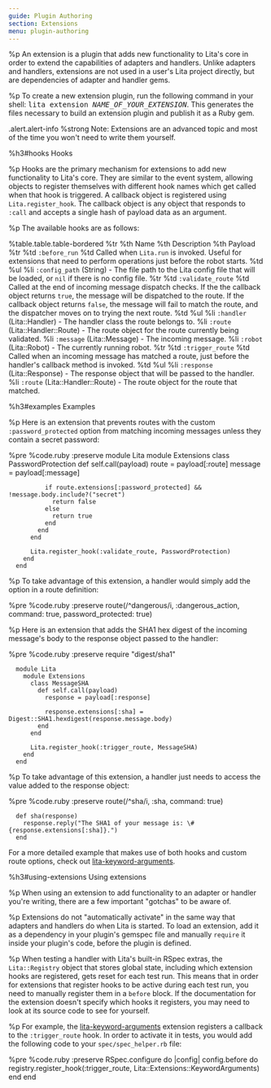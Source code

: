 ```yaml
---
guide: Plugin Authoring
section: Extensions
menu: plugin-authoring
---
```


%p An extension is a plugin that adds new functionality to Lita's core in order to extend the capabilities of adapters and handlers. Unlike adapters and handlers, extensions are not used in a user's Lita project directly, but are dependencies of adapter and handler gems.

%p To create a new extension plugin, run the following command in your shell: <kbd>lita extension <var>NAME_OF_YOUR_EXTENSION</var></kbd>. This generates the files necessary to build an extension plugin and publish it as a Ruby gem.

.alert.alert-info
  %strong Note:
  Extensions are an advanced topic and most of the time you won't need to write them yourself.

%h3#hooks Hooks

%p Hooks are the primary mechanism for extensions to add new functionality to Lita's core. They are similar to the event system, allowing objects to register themselves with different hook names which get called when that hook is triggered. A callback object is registered using <code>Lita.register_hook</code>. The callback object is any object that responds to <code>:call</code> and accepts a single hash of payload data as an argument.

%p The available hooks are as follows:

%table.table.table-bordered
  %tr
    %th Name
    %th Description
    %th Payload
  %tr
    %td <code>:before_run</code>
    %td Called when <code>Lita.run</code> is invoked. Useful for extensions that need to perform operations just before the robot starts.
    %td
      %ul
        %li <code>:config_path</code> (String) - The file path to the Lita config file that will be loaded, or <code>nil</code> if there is no config file.
  %tr
    %td <code>:validate_route</code>
    %td Called at the end of incoming message dispatch checks. If the the callback object returns <code>true</code>, the message will be dispatched to the route. If the callback object returns <code>false</code>, the message will fail to match the route, and the dispatcher moves on to trying the next route.
    %td
      %ul
        %li <code>:handler</code> (Lita::Handler) - The handler class the route belongs to.
        %li <code>:route</code> (Lita::Handler::Route) - The route object for the route currently being validated.
        %li <code>:message</code> (Lita::Message) - The incoming message.
        %li <code>:robot</code> (Lita::Robot) - The currently running robot.
  %tr
    %td <code>:trigger_route</code>
    %td Called when an incoming message has matched a route, just before the handler's callback method is invoked.
    %td
      %ul
        %li <code>:response</code> (Lita::Response) - The response object that will be passed to the handler.
        %li <code>:route</code> (Lita::Handler::Route) - The route object for the route that matched.

%h3#examples Examples

%p Here is an extension that prevents routes with the custom <code>:password_protected</code> option from matching incoming messages unless they contain a secret password:

%pre
  %code.ruby
    :preserve
      module Lita
        module Extensions
          class PasswordProtection
            def self.call(payload)
              route = payload[:route]
              message = payload[:message]

              if route.extensions[:password_protected] && !message.body.include?("secret")
                return false
              else
                return true
              end
            end
          end

          Lita.register_hook(:validate_route, PasswordProtection)
        end
      end

%p To take advantage of this extension, a handler would simply add the option in a route definition:

%pre
  %code.ruby
    :preserve
      route(/^dangerous/i, :dangerous_action, command: true, password_protected: true)

%p Here is an extension that adds the SHA1 hex digest of the incoming message's body to the response object passed to the handler:

%pre
  %code.ruby
    :preserve
      require "digest/sha1"

      module Lita
        module Extensions
          class MessageSHA
            def self.call(payload)
              response = payload[:response]

              response.extensions[:sha] = Digest::SHA1.hexdigest(response.message.body)
            end
          end

          Lita.register_hook(:trigger_route, MessageSHA)
        end
      end

%p To take advantage of this extension, a handler just needs to access the value added to the response object:

%pre
  %code.ruby
    :preserve
      route(/^sha/i, :sha, command: true)

      def sha(response)
        response.reply("The SHA1 of your message is: \#{response.extensions[:sha]}.")
      end

For a more detailed example that makes use of both hooks and custom route options, check out <a href="https://github.com/jimmycuadra/lita-keyword-arguments">lita-keyword-arguments</a>.

%h3#using-extensions Using extensions

%p When using an extension to add functionality to an adapter or handler you're writing, there are a few important "gotchas" to be aware of.

%p Extensions do not "automatically activate" in the same way that adapters and handlers do when Lita is started. To load an extension, add it as a dependency in your plugin's gemspec file and manually <code>require</code> it inside your plugin's code, before the plugin is defined.

%p When testing a handler with Lita's built-in RSpec extras, the <code>Lita::Registry</code> object that stores global state, including which extension hooks are registered, gets reset for each test run. This means that in order for extensions that register hooks to be active during each test run, you need to manually register them in a <code>before</code> block. If the documentation for the extension doesn't specify which hooks it registers, you may need to look at its source code to see for yourself.

%p For example, the <a href="https://github.com/jimmycuadra/lita-keyword-arguments">lita-keyword-arguments</a> extension registers a callback to the <code>:trigger_route</code> hook. In order to activate it in tests, you would add the following code to your <code>spec/spec_helper.rb</code> file:

%pre
  %code.ruby
    :preserve
      RSpec.configure do |config|
        config.before do
          registry.register_hook(:trigger_route, Lita::Extensions::KeywordArguments)
        end
      end
